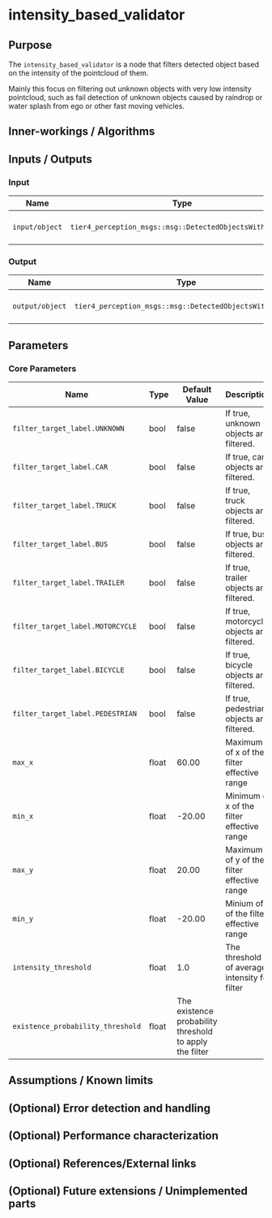 # intensity_based_validator

## Purpose

The `intensity_based_validator` is a node that filters detected object based on the intensity of the pointcloud of them.

Mainly this focus on filtering out unknown objects with very low intensity pointcloud, such as fail detection of unknown objects caused by raindrop or water splash from ego or other fast moving vehicles.

## Inner-workings / Algorithms

## Inputs / Outputs

### Input

| Name           | Type                                                     | Description            |
| -------------- | -------------------------------------------------------- | ---------------------- |
| `input/object` | `tier4_perception_msgs::msg::DetectedObjectsWithFeature` | input detected objects |

### Output

| Name            | Type                                                     | Description               |
| --------------- | -------------------------------------------------------- | ------------------------- |
| `output/object` | `tier4_perception_msgs::msg::DetectedObjectsWithFeature` | filtered detected objects |

## Parameters

### Core Parameters

| Name                              | Type  | Default Value                                           | Description                                   |
| --------------------------------- | ----- | ------------------------------------------------------- | --------------------------------------------- |
| `filter_target_label.UNKNOWN`     | bool  | false                                                   | If true, unknown objects are filtered.        |
| `filter_target_label.CAR`         | bool  | false                                                   | If true, car objects are filtered.            |
| `filter_target_label.TRUCK`       | bool  | false                                                   | If true, truck objects are filtered.          |
| `filter_target_label.BUS`         | bool  | false                                                   | If true, bus objects are filtered.            |
| `filter_target_label.TRAILER`     | bool  | false                                                   | If true, trailer objects are filtered.        |
| `filter_target_label.MOTORCYCLE`  | bool  | false                                                   | If true, motorcycle objects are filtered.     |
| `filter_target_label.BICYCLE`     | bool  | false                                                   | If true, bicycle objects are filtered.        |
| `filter_target_label.PEDESTRIAN`  | bool  | false                                                   | If true, pedestrian objects are filtered.     |
| `max_x`                           | float | 60.00                                                   | Maximum of x of the filter effective range    |
| `min_x`                           | float | -20.00                                                  | Minimum of x of the filter effective range    |
| `max_y`                           | float | 20.00                                                   | Maximum of y of the filter effective range    |
| `min_y`                           | float | -20.00                                                  | Minium of y of the filter effective range     |
| `intensity_threshold`             | float | 1.0                                                     | The threshold of average intensity for filter |
| `existence_probability_threshold` | float | The existence probability threshold to apply the filter |

## Assumptions / Known limits

## (Optional) Error detection and handling

## (Optional) Performance characterization

## (Optional) References/External links

## (Optional) Future extensions / Unimplemented parts
